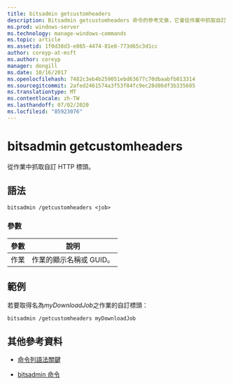 ```yaml
---
title: bitsadmin getcustomheaders
description: Bitsadmin getcustomheaders 命令的參考文章，它會從作業中抓取自訂 HTTP 標頭。
ms.prod: windows-server
ms.technology: manage-windows-commands
ms.topic: article
ms.assetid: 1f0d38d3-e865-4474-81e8-773d65c3d1cc
author: coreyp-at-msft
ms.author: coreyp
manager: dongill
ms.date: 10/16/2017
ms.openlocfilehash: 7482c3eb4b259051ebd63677c70dbaabfb013314
ms.sourcegitcommit: 2afed2461574a3f53f84fc9ec28d86df3b335685
ms.translationtype: MT
ms.contentlocale: zh-TW
ms.lasthandoff: 07/02/2020
ms.locfileid: "85923076"
---
```

# <a name="bitsadmin-getcustomheaders"></a>bitsadmin getcustomheaders

從作業中抓取自訂 HTTP 標頭。

## <a name="syntax"></a>語法

```
bitsadmin /getcustomheaders <job>
```

### <a name="parameters"></a>參數

| 參數 | 說明 |
| -------------- | -------------- |
| 作業 | 作業的顯示名稱或 GUID。 |

## <a name="examples"></a>範例

若要取得名為*myDownloadJob*之作業的自訂標頭：

```
bitsadmin /getcustomheaders myDownloadJob
```

## <a name="additional-references"></a>其他參考資料

- [命令列語法關鍵](command-line-syntax-key.md)

- [bitsadmin 命令](bitsadmin.md)
